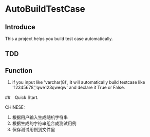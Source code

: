 # AutoBuildTestCase

## Introduce
This a project helps you build test case automatically.

## TDD
## Function

1. if you input like 'varchar(8)', it will automatically build testcase like '12345678','qwe123qweqw'
and declare it True or False.


##　Quick Start.


CHINESE:

1. 根据用户输入生成随机字符串
2. 根据生成的字符串组合成测试用例
3. 保存测试用例到文件里
